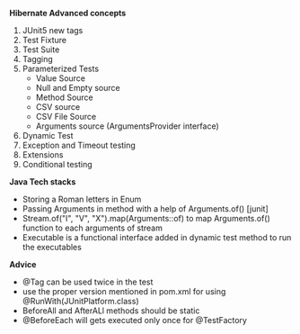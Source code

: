 **Hibernate Advanced concepts**
1. JUnit5 new tags
2. Test Fixture
3. Test Suite
4. Tagging
5. Parameterized Tests
	- Value Source
	- Null and Empty source
	- Method Source
	- CSV source
	- CSV File Source
	- Arguments source (ArgumentsProvider interface)
6. Dynamic Test
7. Exception and Timeout testing
8. Extensions
9. Conditional testing


**Java Tech stacks**
- Storing a Roman letters in Enum
- Passing Arguments in method with a help of Arguments.of()  [junit]
- Stream.of("I", "V", "X").map(Arguments::of) to map Arguments.of() function to each arguments of stream
- Executable is a functional interface added in dynamic test method to run the executables

**Advice**
- @Tag can be used twice in the test
- use the proper version mentioned in pom.xml for using @RunWith(JUnitPlatform.class)
- BeforeAll and AfterALl methods should be static
- @BeforeEach will gets executed only once for @TestFactory